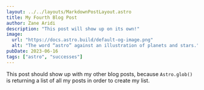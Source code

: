 ```yaml
---
layout: ../../layouts/MarkdownPostLayout.astro
title: My Fourth Blog Post
author: Zane Aridi
description: "This post will show up on its own!"
image: 
  url: "https://docs.astro.build/default-og-image.png"
  alt: "The word “astro” against an illustration of planets and stars."
pubDate: 2023-06-16
tags: ["astro", "successes"]
---
```

This post should show up with my other blog posts, because `Astro.glob()` is returning a list of all my posts in order to create my list.